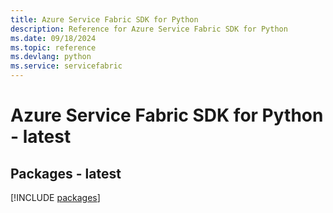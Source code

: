 ```yaml
---
title: Azure Service Fabric SDK for Python
description: Reference for Azure Service Fabric SDK for Python
ms.date: 09/18/2024
ms.topic: reference
ms.devlang: python
ms.service: servicefabric
---
```

# Azure Service Fabric SDK for Python - latest
## Packages - latest
[!INCLUDE [packages](service-fabric-index.md)]